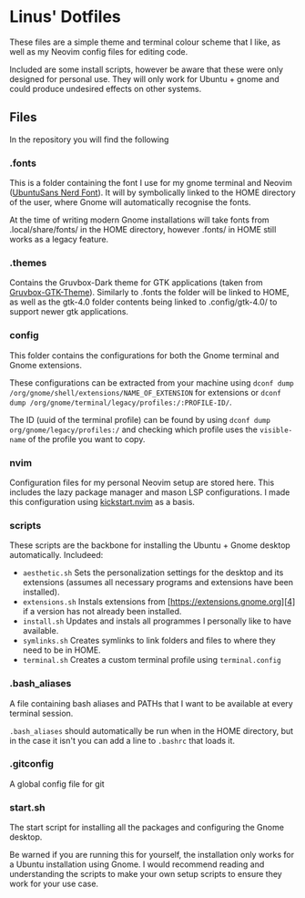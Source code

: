 # Linus' Dotfiles
These files are a simple theme and terminal colour scheme that I like, as well as my Neovim config files for editing code.

Included are some install scripts, however be aware that these were only designed for personal use. They will only work for Ubuntu + gnome and could produce undesired effects on other systems.


## Files
In the repository you will find the following


### .fonts
This is a folder containing the font I use for my gnome terminal and Neovim ([UbuntuSans Nerd Font][1]). It will by symbolically linked to the HOME directory of the user, where Gnome will automatically recognise the fonts.

At the time of writing modern Gnome installations will take fonts from .local/share/fonts/ in the HOME directory, however .fonts/ in HOME still works as a legacy feature.


### .themes
Contains the Gruvbox-Dark theme for GTK applications (taken from [Gruvbox-GTK-Theme][2]). Similarly to .fonts the folder will be linked to HOME, as well as the gtk-4.0 folder contents being linked to .config/gtk-4.0/ to support newer gtk applications.


### config
This folder contains the configurations for both the Gnome terminal and Gnome extensions.

These configurations can be extracted from your machine using `dconf dump /org/gnome/shell/extensions/NAME_OF_EXTENSION` for extensions or `dconf dump /org/gnome/terminal/legacy/profiles:/:PROFILE-ID/`.

The ID (uuid of the terminal profile) can be found by using `dconf dump org/gnome/legacy/profiles:/` and checking which profile uses the `visible-name` of the profile you want to copy.


### nvim
Configuration files for my personal Neovim setup are stored here. This includes the lazy package manager and mason LSP configurations. I made this configuration using [kickstart.nvim][3] as a basis.


### scripts
These scripts are the backbone for installing the Ubuntu + Gnome desktop automatically.
Includeed:
- `aesthetic.sh` Sets the personalization settings for the desktop and its extensions (assumes all necessary programs and extensions have been installed).
- `extensions.sh` Instals extensions from [https://extensions.gnome.org][4] if a version has not already been installed.
- `install.sh` Updates and instals all programmes I personally like to have available.
- `symlinks.sh` Creates symlinks to link folders and files to where they need to be in HOME.
- `terminal.sh` Creates a custom terminal profile using `terminal.config`


### .bash_aliases
A file containing bash aliases and PATHs that I want to be available at every terminal session.

`.bash_aliases` should automatically be run when in the HOME directory, but in the case it isn't you can add a line to `.bashrc` that loads it.


### .gitconfig
A global config file for git


### start.sh
The start script for installing all the packages and configuring the Gnome desktop.

Be warned if you are running this for yourself, the installation only works for a Ubuntu installation using Gnome. I would recommend reading and understanding the scripts to make your own setup scripts to ensure they work for your use case.

[1]: https://www.nerdfonts.com
[2]: https://github.com/Fausto-Korpsvart/Gruvbox-GTK-Theme
[3]: https://github.com/nvim-lua/kickstart.nvim
[4]: https://extensions.gnome.org
